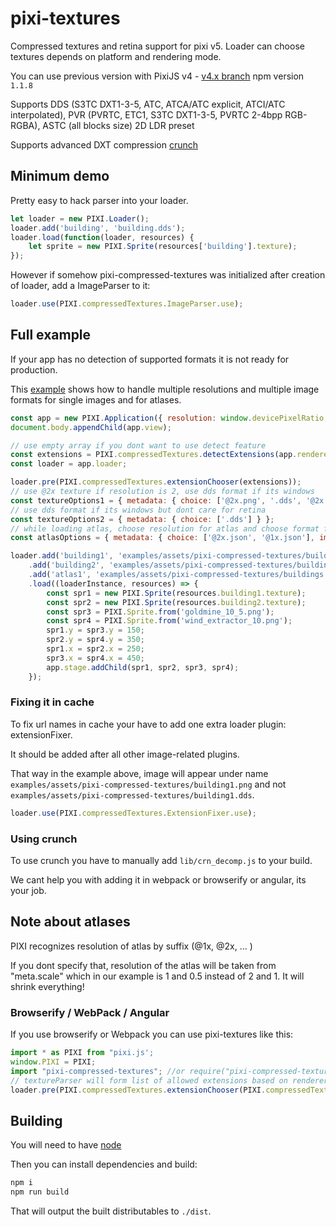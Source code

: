 # pixi-textures

Compressed textures and retina support for pixi v5. Loader can choose textures depends on platform and rendering mode.

You can use previous version with PixiJS v4 - [v4.x branch](https://github.com/pixijs/pixi-compressed-textures/tree/v4.x) npm version `1.1.8` 

Supports DDS (S3TC DXT1-3-5, ATC, ATCA/ATC explicit, ATCI/ATC interpolated), PVR (PVRTC, ETC1, S3TC DXT1-3-5, PVRTC 2-4bpp RGB-RGBA), ASTC (all blocks size) 2D LDR preset

Supports advanced DXT compression [crunch](https://github.com/BinomialLLC/crunch)

## Minimum demo

Pretty easy to hack parser into your loader.

```js
let loader = new PIXI.Loader();
loader.add('building', 'building.dds');
loader.load(function(loader, resources) {
    let sprite = new PIXI.Sprite(resources['building'].texture);
});
```

However if somehow pixi-compressed-textures was initialized after creation of loader, add a ImageParser to it:

```js
loader.use(PIXI.compressedTextures.ImageParser.use);
```

## Full example

If your app has no detection of supported formats it is not ready for production.

This [example](http://pixijs.github.io/examples/#/textures/dds.js)
shows how to handle multiple resolutions and multiple image formats for single images and for atlases.

```js
const app = new PIXI.Application({ resolution: window.devicePixelRatio || 1 });
document.body.appendChild(app.view);

// use empty array if you dont want to use detect feature
const extensions = PIXI.compressedTextures.detectExtensions(app.renderer);
const loader = app.loader;

loader.pre(PIXI.compressedTextures.extensionChooser(extensions));
// use @2x texture if resolution is 2, use dds format if its windows
const textureOptions1 = { metadata: { choice: ['@2x.png', '.dds', '@2x.dds'] } };
// use dds format if its windows but dont care for retina
const textureOptions2 = { metadata: { choice: ['.dds'] } };
// while loading atlas, choose resolution for atlas and choose format for image
const atlasOptions = { metadata: { choice: ['@2x.json', '@1x.json'], imageMetadata: { choice: ['.dds'] } } };

loader.add('building1', 'examples/assets/pixi-compressed-textures/building1.png', textureOptions1)
    .add('building2', 'examples/assets/pixi-compressed-textures/building2.png', textureOptions2)
    .add('atlas1', 'examples/assets/pixi-compressed-textures/buildings.json', atlasOptions)
    .load((loaderInstance, resources) => {
        const spr1 = new PIXI.Sprite(resources.building1.texture);
        const spr2 = new PIXI.Sprite(resources.building2.texture);
        const spr3 = PIXI.Sprite.from('goldmine_10_5.png');
        const spr4 = PIXI.Sprite.from('wind_extractor_10.png');
        spr1.y = spr3.y = 150;
        spr2.y = spr4.y = 350;
        spr1.x = spr2.x = 250;
        spr3.x = spr4.x = 450;
        app.stage.addChild(spr1, spr2, spr3, spr4);
    });
```

### Fixing it in cache

To fix url names in cache your have to add one extra loader plugin: extensionFixer.
 
It should be added after all other image-related plugins.

That way in the example above, image will appear under name `examples/assets/pixi-compressed-textures/building1.png`
and not `examples/assets/pixi-compressed-textures/building1.dds`.

```js
loader.use(PIXI.compressedTextures.ExtensionFixer.use);
```

### Using crunch

To use crunch you have to manually add `lib/crn_decomp.js` to your build. 

We cant help you with adding it in webpack or browserify or angular, its your job.

## Note about atlases

PIXI recognizes resolution of atlas by suffix (@1x, @2x, ... )

If you dont specify that, resolution of the atlas will be taken from "meta.scale" which in our example is 1 and 0.5 instead of 2 and 1. It will shrink everything!

### Browserify / WebPack / Angular

If you use browserify or Webpack you can use pixi-textures like this:

```js
import * as PIXI from "pixi.js';
window.PIXI = PIXI;
import "pixi-compressed-textures"; //or require("pixi-compressed-textures")
// textureParser will form list of allowed extensions based on renderer.
loader.pre(PIXI.compressedTextures.extensionChooser(PIXI.compressedTextures.detectExtensions(renderer)));
```

## Building

You will need to have [node][node]

Then you can install dependencies and build:

```js
npm i
npm run build
```

That will output the built distributables to `./dist`.

[node]:       http://nodejs.org/
